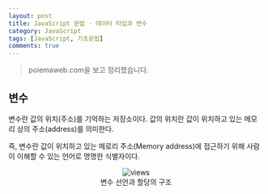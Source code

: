 ```yaml
---
layout: post
title: JavaScript 문법 - 데이터 타입과 변수
category: JavaScript
tags: [JavaScript, 기초문법]
comments: true
---
```

<!----------------- 탬플릿
>안내말
## forEach
### 설명
[MDN]()
### 문법
```javascript

```
### 예시
```javascript

```

<center>
 <figure>
 <img src="/assets/post-img/git/git_diff.png" alt="views">
 <figcaption>cat을 통해서 git diff 결과를 표시</figcaption>
 </figure>
 </center>
------------------->

>poiemaweb.com을 보고 정리했습니다.

## 변수

변수란 값의 위치(주소)를 기억하는 저장소이다.
값의 위치란 값이 위치하고 있는 메모리 상의 주소(address)를 의미한다.

즉, 변수란 값이 위치하고 있는 메로리 주소(Memory address)에 접근하기 위해 사람이 이해할 수 있는 언어로 명명한 식별자이다.

<center>
 <figure>
 <img src="https://poiemaweb.com/img/memory_address.png" alt="views">
 <figcaption>변수 선언과 할당의 구조</figcaption>
 </figure>
 </center>